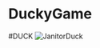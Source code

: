 # DuckyGame 
#DUCK
![JanitorDuck](https://user-images.githubusercontent.com/96289919/168915779-5610a2a1-d37c-4749-ac21-69c198e77583.png)
